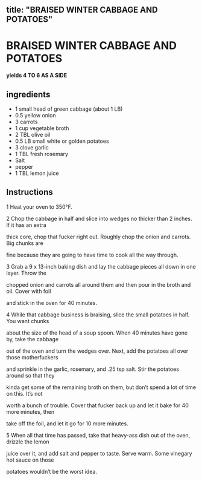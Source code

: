 

title: "BRAISED WINTER CABBAGE AND POTATOES"
---
# BRAISED WINTER CABBAGE AND POTATOES



#### yields  4 TO 6 AS A SIDE


## ingredients
* 1 small head of green cabbage (about 1 LB) 
* 0.5 yellow onion 
* 3 carrots 
* 1 cup vegetable broth 
* 2 TBL olive oil 
* 0.5 LB small white or golden potatoes 
* 3 clove garlic 
* 1 TBL fresh rosemary 
* Salt 
* pepper 
* 1 TBL lemon juice 



## Instructions
1 Heat your oven to 350°F.

2 Chop the cabbage in half and slice into wedges no thicker than 2 inches. If it has an extra

thick core, chop that fucker right out. Roughly chop the onion and carrots. Big chunks are

fine because they are going to have time to cook all the way through.

3 Grab a 9 x 13-inch baking dish and lay the cabbage pieces all down in one layer. Throw the

chopped onion and carrots all around them and then pour in the broth and oil. Cover with foil

and stick in the oven for 40 minutes.

4 While that cabbage business is braising, slice the small potatoes in half. You want chunks

about the size of the head of a soup spoon. When 40 minutes have gone by, take the cabbage

out of the oven and turn the wedges over. Next, add the potatoes all over those motherfuckers

and sprinkle in the garlic, rosemary, and .25 tsp salt. Stir the potatoes around so that they

kinda get some of the remaining broth on them, but don’t spend a lot of time on this. It’s not

worth a bunch of trouble. Cover that fucker back up and let it bake for 40 more minutes, then

take off the foil, and let it go for 10 more minutes.

5 When all that time has passed, take that heavy-ass dish out of the oven, drizzle the lemon

juice over it, and add salt and pepper to taste. Serve warm. Some vinegary hot sauce on those

potatoes wouldn’t be the worst idea.







